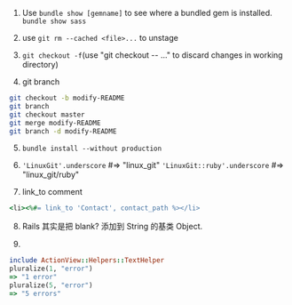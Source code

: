 1. Use `bundle show [gemname]` to see where a bundled gem is installed.
`bundle show sass`

2. use `git rm --cached <file>...` to unstage

3. `git checkout -f`(use "git checkout -- <file>..." to discard changes in working directory)

4. git branch
```bash
git checkout -b modify-README
git branch
git checkout master
git merge modify-README
git branch -d modify-README
```

5. `bundle install --without production`

6. `'LinuxGit'.underscore` #=> "linux_git" 
   `'LinuxGit::ruby'.underscore` #=> "linux_git/ruby" 

7. link_to comment
```ruby
<li><%#= link_to 'Contact', contact_path %></li>
```

8. Rails 其实是把 blank? 添加到 String 的基类 Object.

9.
```ruby
include ActionView::Helpers::TextHelper
pluralize(1, "error")
=> "1 error"
pluralize(5, "error")
=> "5 errors"
```

